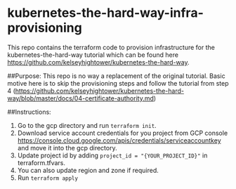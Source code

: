 # kubernetes-the-hard-way-infra-provisioning
This repo contains the terraform code to provision infrastructure for the kubernetes-the-hard-way tutorial which can be found here https://github.com/kelseyhightower/kubernetes-the-hard-way.

##Purpose:
This repo is no way a replacement of the original tutorial. Basic motive here is to skip the provisioning steps and follow the tutorial from step 4 (https://github.com/kelseyhightower/kubernetes-the-hard-way/blob/master/docs/04-certificate-authority.md)

##Instructions:
1. Go to the gcp directory and run `terraform init`.
2. Download service account credentials for you project from GCP console https://console.cloud.google.com/apis/credentials/serviceaccountkey and move it into the gcp directory.
2. Update project id by adding  `project_id = "{YOUR_PROJECT_ID}"` in terraform.tfvars.
3. You can also update region and zone if required.
4. Run `terraform apply`
